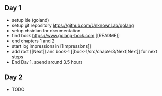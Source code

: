 ## Day 1
 - setup ide (goland)
 - setup git repository https://github.com/UnknownLab/golang
 - setup obsidian for documentation 
 - find book https://www.golang-book.com [[README]]
 - end chapters 1 and 2
 - start log impressions in [[Impressions]]
 - add root [[Next]] and book-1 [[book-1/src/chapter3/Next|Next]] for next steps
 - End Day 1, spend around 3.5 hours

## Day 2
- TODO